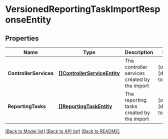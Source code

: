 # VersionedReportingTaskImportResponseEntity

## Properties
Name | Type | Description | Notes
------------ | ------------- | ------------- | -------------
**ControllerServices** | [**[]ControllerServiceEntity**](ControllerServiceEntity.md) | The controller services created by the import | [optional] [default to null]
**ReportingTasks** | [**[]ReportingTaskEntity**](ReportingTaskEntity.md) | The reporting tasks created by the import | [optional] [default to null]

[[Back to Model list]](../README.md#documentation-for-models) [[Back to API list]](../README.md#documentation-for-api-endpoints) [[Back to README]](../README.md)

